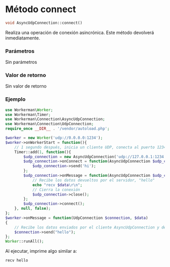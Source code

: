 # Método connect
```php
void AsyncUdpConnection::connect()
```
Realiza una operación de conexión asincrónica. Este método devolverá inmediatamente.

### Parámetros
Sin parámetros

### Valor de retorno
Sin valor de retorno

### Ejemplo

```php
use Workerman\Worker;
use Workerman\Timer;
use Workerman\Connection\AsyncUdpConnection;
use Workerman\Connection\UdpConnection;
require_once __DIR__ . '/vendor/autoload.php';

$worker = new Worker('udp://0.0.0.0:1234');
$worker->onWorkerStart = function(){
    // 1 segundo después, inicia un cliente UDP, conecta al puerto 1234 y envía la cadena "hi"
    Timer::add(1, function(){
        $udp_connection = new AsyncUdpConnection('udp://127.0.0.1:1234');
        $udp_connection->onConnect = function(AsyncUdpConnection $udp_connection){
            $udp_connection->send('hi');
        };
        $udp_connection->onMessage = function(AsyncUdpConnection $udp_connection, $data){
            // Recibe los datos devueltos por el servidor, "hello"
            echo "recv $data\r\n";
            // Cierra la conexión
            $udp_connection->close();
        };
        $udp_connection->connect();
    }, null, false);
};
$worker->onMessage = function(UdpConnection $connection, $data)
{
    // Recibe los datos enviados por el cliente AsyncUdpConnection y devuelve la cadena "hello"
    $connection->send("hello");
};
Worker::runAll();             
```

Al ejecutar, imprime algo similar a:
```
recv hello
```
